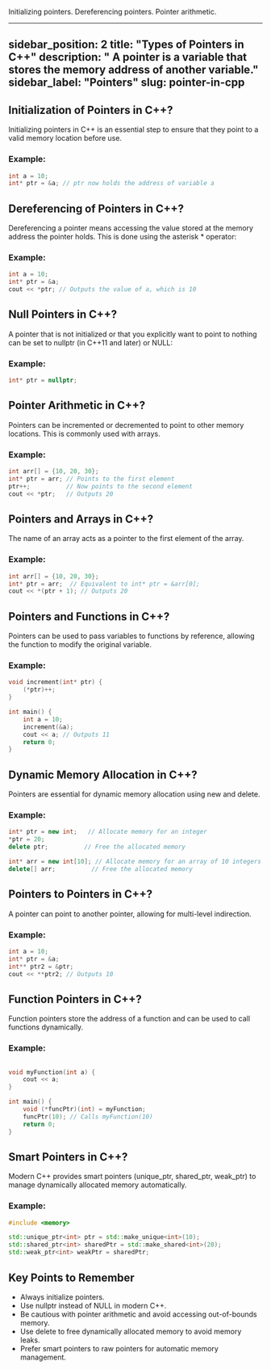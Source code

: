 Initializing pointers.
Dereferencing pointers.
Pointer arithmetic.

---
sidebar_position: 2
title: "Types of Pointers in C++"
description: " A pointer is a variable that stores the memory address of another variable."
sidebar_label: "Pointers"
slug: pointer-in-cpp
---


## Initialization of Pointers in C++?
Initializing pointers in C++ is an essential step to ensure that they point to a valid memory location before use. 

### Example:
```cpp
int a = 10;
int* ptr = &a; // ptr now holds the address of variable a
```
## Dereferencing of Pointers in C++?
Dereferencing a pointer means accessing the value stored at the memory address the pointer holds. This is done using the asterisk * operator:


### Example:
```cpp
int a = 10;
int* ptr = &a;
cout << *ptr; // Outputs the value of a, which is 10

```


## Null Pointers in C++?
A pointer that is not initialized or that you explicitly want to point to nothing can be set to nullptr (in C++11 and later) or NULL:


### Example:
```cpp
int* ptr = nullptr;
```

## Pointer Arithmetic in C++?
Pointers can be incremented or decremented to point to other memory locations. This is commonly used with arrays.


### Example:
```cpp
int arr[] = {10, 20, 30};
int* ptr = arr; // Points to the first element
ptr++;          // Now points to the second element
cout << *ptr;   // Outputs 20

```


## Pointers and Arrays in C++?
The name of an array acts as a pointer to the first element of the array.


### Example:
```cpp
int arr[] = {10, 20, 30};
int* ptr = arr;  // Equivalent to int* ptr = &arr[0];
cout << *(ptr + 1); // Outputs 20

```


## Pointers and Functions in C++?
Pointers can be used to pass variables to functions by reference, allowing the function to modify the original variable.


### Example:
```cpp
void increment(int* ptr) {
    (*ptr)++;
}

int main() {
    int a = 10;
    increment(&a);
    cout << a; // Outputs 11
    return 0;
}

```

## Dynamic Memory Allocation in C++?
Pointers are essential for dynamic memory allocation using new and delete.


### Example:
```cpp
int* ptr = new int;   // Allocate memory for an integer
*ptr = 20;
delete ptr;          // Free the allocated memory

int* arr = new int[10]; // Allocate memory for an array of 10 integers
delete[] arr;          // Free the allocated memory

```


## Pointers to Pointers in C++?
A pointer can point to another pointer, allowing for multi-level indirection.


### Example:
```cpp
int a = 10;
int* ptr = &a;
int** ptr2 = &ptr;
cout << **ptr2; // Outputs 10
```


## Function Pointers in C++?
Function pointers store the address of a function and can be used to call functions dynamically.


### Example:
```cpp

void myFunction(int a) {
    cout << a;
}

int main() {
    void (*funcPtr)(int) = myFunction;
    funcPtr(10); // Calls myFunction(10)
    return 0;
}

```


## Smart Pointers in C++?
Modern C++ provides smart pointers (unique_ptr, shared_ptr, weak_ptr) to manage dynamically allocated memory automatically.


### Example:
```cpp
#include <memory>

std::unique_ptr<int> ptr = std::make_unique<int>(10);
std::shared_ptr<int> sharedPtr = std::make_shared<int>(20);
std::weak_ptr<int> weakPtr = sharedPtr;

```

## Key Points to Remember
- Always initialize pointers.
- Use nullptr instead of NULL in modern C++.
- Be cautious with pointer arithmetic and avoid accessing out-of-bounds memory.
- Use delete to free dynamically allocated memory to avoid memory leaks.
- Prefer smart pointers to raw pointers for automatic memory management.




